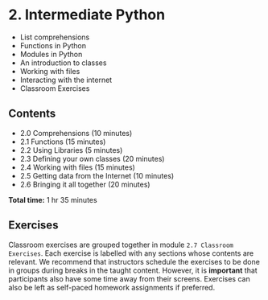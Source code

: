 # 2. Intermediate Python

- List comprehensions
- Functions in Python
- Modules in Python
- An introduction to classes
- Working with files
- Interacting with the internet
- Classroom Exercises

## Contents

- 2.0 Comprehensions (10 minutes)
- 2.1 Functions (15 minutes)
- 2.2 Using Libraries (5 minutes)
- 2.3 Defining your own classes (20 minutes)
- 2.4 Working with files (15 minutes)
- 2.5 Getting data from the Internet (10 minutes)
- 2.6 Bringing it all together (20 minutes)

**Total time:** 1 hr 35 minutes

## Exercises

Classroom exercises are grouped together in module `2.7 Classroom Exercises`.
Each exercise is labelled with any sections whose contents are relevant.
We recommend that instructors schedule the exercises to be done in groups during breaks in the taught content.
However, it is **important** that participants also have some time away from their screens.
Exercises can also be left as self-paced homework assignments if preferred.
